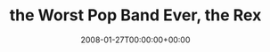 ---
templateKey: event
guid: 08941e0f-6eab-11ea-99c5-002590d1d1b0
date: 2008-01-27T00:00:00+00:00
eventTime: '7-9pm'
title: the Worst Pop Band Ever, the Rex
artist: the Worst Pop Band Ever
city: Toronto
venue: the Rex
group: Tim Shia
guests: Katey Morley
---